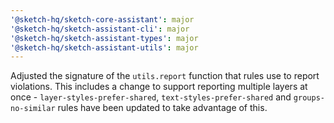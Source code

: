```yaml
---
'@sketch-hq/sketch-core-assistant': major
'@sketch-hq/sketch-assistant-cli': major
'@sketch-hq/sketch-assistant-types': major
'@sketch-hq/sketch-assistant-utils': major
---
```


Adjusted the signature of the `utils.report` function that rules use to report violations. This includes a change to support reporting multiple layers at once - `layer-styles-prefer-shared`, `text-styles-prefer-shared` and `groups-no-similar` rules have been updated to take advantage of this.
